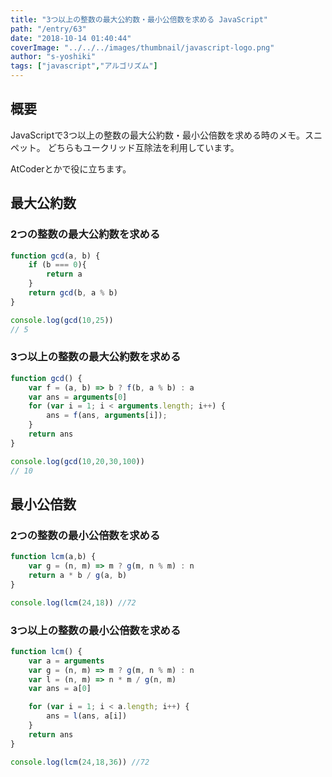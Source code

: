 ```yaml
---
title: "3つ以上の整数の最大公約数・最小公倍数を求める JavaScript"
path: "/entry/63"
date: "2018-10-14 01:40:44"
coverImage: "../../../images/thumbnail/javascript-logo.png"
author: "s-yoshiki"
tags: ["javascript","アルゴリズム"]
---
```


## 概要

JavaScriptで3つ以上の整数の最大公約数・最小公倍数を求める時のメモ。スニペット。
どちらもユークリッド互除法を利用しています。

AtCoderとかで役に立ちます。

## 最大公約数

### 2つの整数の最大公約数を求める

```js
function gcd(a, b) {
    if (b === 0){
        return a
    }
    return gcd(b, a % b)
}

console.log(gcd(10,25))
// 5

```

### 3つ以上の整数の最大公約数を求める

```js
function gcd() {
    var f = (a, b) => b ? f(b, a % b) : a
    var ans = arguments[0]
    for (var i = 1; i < arguments.length; i++) {
        ans = f(ans, arguments[i]); 
    }
    return ans 
}

console.log(gcd(10,20,30,100))
// 10

```

## 最小公倍数

### 2つの整数の最小公倍数を求める

```js
function lcm(a,b) {
    var g = (n, m) => m ? g(m, n % m) : n
    return a * b / g(a, b)
}

console.log(lcm(24,18)) //72

```

### 3つ以上の整数の最小公倍数を求める

```js
function lcm() {
    var a = arguments
    var g = (n, m) => m ? g(m, n % m) : n
    var l = (n, m) => n * m / g(n, m)
    var ans = a[0]

    for (var i = 1; i < a.length; i++) {
        ans = l(ans, a[i])
    }
    return ans
} 

console.log(lcm(24,18,36)) //72

```

